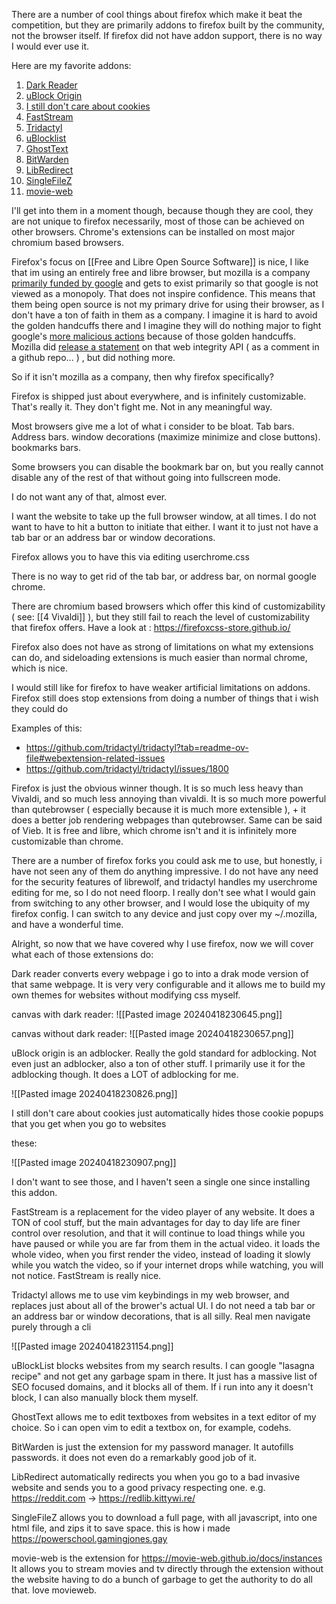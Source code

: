There are a number of cool things about firefox which make it beat the competition, but they are primarily addons to firefox built by the community, not the browser itself. If firefox did not have addon support, there is no way I would ever use it.

Here are my favorite addons:
1. [Dark Reader](https://addons.mozilla.org/en-US/firefox/addon/darkreader/?utm_content=addons-manager-reviews-link&utm_medium=firefox-browser&utm_source=firefox-browser)
2. [uBlock Origin](https://github.com/gorhill/uBlock#ublock-origin)
3. [I still don't care about cookies](https://addons.mozilla.org/en-US/firefox/addon/istilldontcareaboutcookies/?utm_content=addons-manager-reviews-link&utm_medium=firefox-browser&utm_source=firefox-browser)
4. [FastStream](https://addons.mozilla.org/en-US/firefox/addon/faststream/?utm_content=addons-manager-reviews-link&utm_medium=firefox-browser&utm_source=firefox-browser)
5. [Tridactyl](https://github.com/tridactyl/tridactyl)
6. [uBlocklist](https://addons.mozilla.org/en-US/firefox/addon/ublacklist/)
7. [GhostText](https://addons.mozilla.org/en-US/firefox/addon/ghosttext/?utm_content=addons-manager-reviews-link&utm_medium=firefox-browser&utm_source=firefox-browser)
8. [BitWarden](https://addons.mozilla.org/en-US/firefox/addon/bitwarden-password-manager/?utm_content=addons-manager-reviews-link&utm_medium=firefox-browser&utm_source=firefox-browser)
9. [LibRedirect](https://addons.mozilla.org/en-US/firefox/addon/libredirect/?utm_content=addons-manager-reviews-link&utm_medium=firefox-browser&utm_source=firefox-browser)
10. [SingleFileZ](https://addons.mozilla.org/en-US/firefox/addon/singlefilez/?utm_content=addons-manager-reviews-link&utm_medium=firefox-browser&utm_source=firefox-browser)
11. [movie-web](https://addons.mozilla.org/en-US/firefox/addon/movie-web-extension/?utm_content=addons-manager-reviews-link&utm_medium=firefox-browser&utm_source=firefox-browser)

I'll get into them in a moment though, because though they are cool, they are not unique to firefox necessarily, most of those can be achieved on other browsers. Chrome's extensions can be installed on most major chromium based browsers.



Firefox's focus on [[Free and Libre Open Source Software]] is nice, I like that im using an entirely free and libre browser, but mozilla is a company [primarily funded by google](https://www.techspot.com/news/101083-mozilla-raked-almost-600-million-2022-thanks-google.html) and gets to exist primarily so that google is not viewed as a monopoly. That does not inspire confidence. This means that them being open source is not my primary drive for using their browser, as I don't have a ton of faith in them as a company. I imagine it is hard to avoid the golden handcuffs there and I imagine they will do nothing major to fight google's [more malicious actions](https://arstechnica.com/gadgets/2023/07/googles-web-integrity-api-sounds-like-drm-for-the-web/) because of those golden handcuffs. Mozilla did [release a statement](https://github.com/mozilla/standards-positions/issues/852#issuecomment-1648820747) on that web integrity API ( as a comment in a github repo... ) , but did nothing more. 

So if it isn't mozilla as a company, then why firefox specifically?

Firefox is shipped just about everywhere, and is infinitely customizable. That's really it. They don't fight me. Not in any meaningful way. 

Most browsers give me a lot of what i consider to be bloat.
Tab bars.
Address bars.
window decorations (maximize minimize and close buttons). 
bookmarks bars.

Some browsers you can disable the bookmark bar on, but you really cannot disable any of the rest of that without going into fullscreen mode. 

I do not want any of that, almost ever. 

I want the website to take up the full browser window, at all times. I do not want to have to hit a button to initiate that either. I want it to just not have a tab bar or an address bar or window decorations. 

Firefox allows you to have this via editing userchrome.css

There is no way to get rid of the tab bar, or address bar, on normal google chrome. 

There are chromium based browsers which offer this kind of customizability ( see: [[4 Vivaldi]] ), but they still fail to reach the level of customizability that firefox offers. Have a look at : https://firefoxcss-store.github.io/

Firefox also does not have as strong of limitations on what my extensions can do, and sideloading extensions is much easier than normal chrome, which is nice. 

I would still like for firefox to have weaker artificial limitations on addons. Firefox still does stop extensions from doing a number of things that i wish they could do 

Examples of this:
* https://github.com/tridactyl/tridactyl?tab=readme-ov-file#webextension-related-issues
* https://github.com/tridactyl/tridactyl/issues/1800

Firefox is just the obvious winner though. It is so much less heavy than Vivaldi, and so much less annoying than vivaldi. It is so much more powerful than qutebrowser ( especially because it is much more extensible ), + it does a better job rendering webpages than qutebrowser. Same can be said of Vieb. It is free and libre, which chrome isn't and it is infinitely more customizable than chrome. 

There are a number of firefox forks you could ask me to use, but honestly, i have not seen any of them do anything impressive. I do not have any need for the security features of librewolf, and tridactyl handles my userchrome editing for me, so I do not need floorp. I really don't see what I would gain from switching to any other browser, and I would lose the ubiquity of my firefox config. I can switch to any device and just copy over my ~/.mozilla, and have a wonderful time. 

Alright, so now that we have covered why I use firefox, now we will cover what each of those extensions do:

Dark reader converts every webpage i go to into a drak mode version of that same webpage. It is very very configurable and it allows me to build my own themes for websites without modifying css myself.

canvas with dark reader:
![[Pasted image 20240418230645.png]]

canvas without dark reader:
![[Pasted image 20240418230657.png]]

uBlock origin is an adblocker. Really the gold standard for adblocking. Not even just an adblocker, also a ton of other stuff. I primarily use it for the adblocking though. It does a LOT of adblocking for me.

![[Pasted image 20240418230826.png]]

I still don't care about cookies just automatically hides those cookie popups that you get when you go to websites 

these:

![[Pasted image 20240418230907.png]]

I don't want to see those, and I haven't seen a single one since installing this addon. 

FastStream is a replacement for the video player of any website. It does a TON of cool stuff, but the main advantages for day to day life are finer control over resolution, and that it will continue to load things while you have paused or while you are far from them in the actual video. it loads the whole video, when you first render the video, instead of loading it slowly while you watch the video, so if your internet drops while watching, you will not notice. FastStream is really nice. 

Tridactyl allows me to use vim keybindings in my web browser, and replaces just about all of the brower's actual UI. I do not need a tab bar or an address bar or window decorations, that is all silly. Real men navigate purely through a cli 

![[Pasted image 20240418231154.png]]

uBlockList blocks websites from my search results. I can google "lasagna recipe" and not get any garbage spam in there. It just has a massive list of SEO focused domains, and it blocks all of them. If i run into any it doesn't block, I can also manually block them myself. 

GhostText allows me to edit textboxes from websites in a text editor of my choice. So i can open vim to edit a textbox on, for example, codehs. 

BitWarden is just the extension for my password manager. It autofills passwords. it does not even do a remarkably good job of it. 

LibRedirect automatically redirects you when you go to a bad invasive website and sends you to a good privacy respecting one. e.g. https://reddit.com -> https://redlib.kittywi.re/

SingleFileZ allows you to download a full page, with all javascript, into one html file, and zips it to save space. this is how i made https://powerschool.gamingjones.gay

movie-web is the extension for https://movie-web.github.io/docs/instances
It allows you to stream movies and tv directly through the extension without the website having to do a bunch of garbage to get the authority to do all that. love movieweb. 
